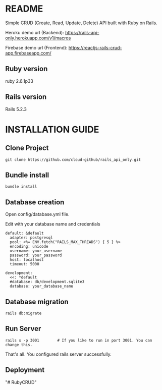 # README

Simple CRUD (Create, Read, Update, Delete) API built with Ruby on Rails.

Heroku demo url (Backend):  https://rails-api-only.herokuapp.com/v1/macros

Firebase demo url (Frontend): https://reactjs-rails-crud-app.firebaseapp.com/

## Ruby version
ruby 2.6.1p33

## Rails version
Rails 5.2.3 


# INSTALLATION GUIDE

## Clone Project 

```CLI
git clone https://github.com/cloud-github/rails_api_only.git
```

## Bundle install

```CLI
bundle install
```

## Database creation
Open config/database.yml file.

Edit with your database name and credentials

```CLI
default: &default
  adapter: postgresql
  pool: <%= ENV.fetch("RAILS_MAX_THREADS") { 5 } %>
  encoding: unicode
  username: your_username
  password: your_password
  host: localhost
  timeout: 5000

development:
  <<: *default
  #database: db/development.sqlite3
  database: your_database_name
```

## Database migration

```CLI
rails db:migrate
```

## Run Server
```CLI
rails s -p 3001        # If you like to run in port 3001. You can change this.
```

That's all.
You configured rails server successfully. 


## Deployment
"# RubyCRUD" 
